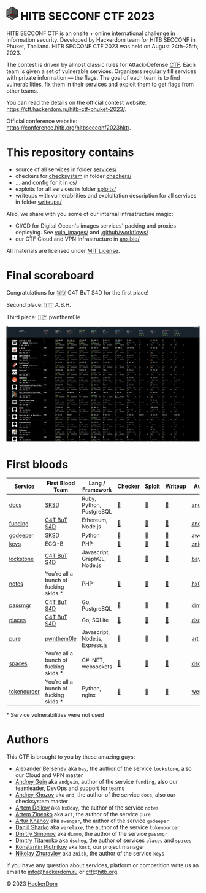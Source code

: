 # <img src="static/hitb-logo.png" width="30" height="35"> HITB SECCONF CTF 2023

HITB SECCONF CTF is an onsite + online international challenge in information security. Developed by Hackerdom team for HITB SECCONF in Phuket, Thailand. HITB SECCONF CTF 2023 was held on August 24th–25th, 2023.

The contest is driven by almost classic rules for Attack-Defense [CTF](https://en.wikipedia.org/wiki/Capture_the_flag_%28cybersecurity%29). Each team is given a set of vulnerable services.
Organizers regularly fill services with private information — the flags.
The goal of each team is to find vulnerabilities, fix them in their services and exploit them to get flags from other teams.

You can read the details on the official contest website: https://ctf.hackerdom.ru/hitb-ctf-phuket-2023/.

Official conference website: https://conference.hitb.org/hitbsecconf2023hkt/.

# This repository contains

* source of all services in folder [services/](services/)
* checkers for [checksystem](https://github.com/Hackerdom/checksystem) in folder [checkers/](checkers/)
* ... and config for it in [cs/](cs/)
* exploits for all services in folder [sploits/](sploits/)
* writeups with vulnerabilities and exploitation description for all services in folder [writeups/](writeups/)

Also, we share with you some of our internal infrastructure magic:
* CI/CD for Digital Ocean's images services' packing and proxies deploying. See [vuln_images/](vuln_images/) and [.github/workflows/](.github/workflows)
* our CTF Cloud and VPN Infrastructure in [ansible/](ansible/)

All materials are licensed under [MIT License](LICENSE).

# Final scoreboard

Congratulations for 🇷🇺 C4T BuT S4D for the first place!

Second place: 🇮🇹 A.B.H.

Third place: 🇮🇹 pwnthem0le

![Final scoreboard](static/scoreboard.jpg)

# First bloods

| Service | First Blood Team | Lang / Framework | Checker | Sploit | Writeup | Author |
| ------- | ---------------- | ---------------- | ------- | ------ | ------- | ------ |
| [docs](/services/docs/) | [SKSD](https://ctftime.org/team/211952) | Ruby, Python, PostgreSQL | [🔗︎](/checkers/docs/) | [🔗︎](/sploits/docs/) | [🔗︎](/writeups/docs/) | [and](https://github.com/avkhozov) |
| [funding](/services/funding/) | [C4T BuT S4D](https://ctftime.org/team/83435) | Ethereum, Node.js | [🔗︎](/checkers/funding/) | [🔗︎](/sploits/funding/) | [🔗︎](/writeups/funding/) | [andgein](https://github.com/andgein) |
| [godeeper](/services/godeeper/) | [SKSD](https://ctftime.org/team/211952) | Python | [🔗︎](/checkers/godeeper/) | [🔗︎](/sploits/godeeper/) | [🔗︎](/writeups/godeeper/) | [awengar](https://github.com/awengar) |
| [keys](/services/keys/) | ECQ-B | PHP | [🔗︎](/checkers/keys/) | [🔗︎](/sploits/keys/) | [🔗︎](/writeups/keys/) | [znick](https://github.com/znick) |
| [lockstone](/services/lockstone/) | [C4T BuT S4D](https://ctftime.org/team/83435) | Javascript, GraphQL, Node.js | [🔗︎](/checkers/lockstone/) | [🔗︎](/sploits/lockstone/) | [🔗︎](/writeups/lockstone/) | [bay](https://github.com/alexbers) |
| [notes](/services/notes/) | You're all a bunch of fucking skids \* | PHP | [🔗︎](/checkers/notes/) | [🔗︎](/sploits/notes/) | [🔗︎](/writeups/notes/) | [hx0day](https://github.com/hx0day) |
| [passmgr](/services/passmgr/) | [C4T BuT S4D](https://ctftime.org/team/83435) | Go, PostgreSQL | [🔗︎](/checkers/passmgr/) | [🔗︎](/sploits/passmgr/) | [🔗︎](/writeups/passmgr/) | [dimmo](https://github.com/dimmo) |
| [places](/services/places/) | [C4T BuT S4D](https://ctftime.org/team/83435) | Go, SQLite | [🔗︎](/checkers/places/) | [🔗︎](/sploits/places/) | [🔗︎](/writeups/places/) | [dscheg](https://github.com/dscheg) |
| [pure](/services/pure/) | [pwnthem0le](https://ctftime.org/team/60467) | Javascript, Node.js, Express.js | [🔗︎](/checkers/pure/) | [🔗︎](/sploits/pure/) | [🔗︎](/writeups/pure/) | [art](https://github.com/ar7z1) |
| [spaces](/services/spaces/) | You're all a bunch of fucking skids \* | C# .NET, websockets | [🔗︎](/checkers/spaces/) | [🔗︎](/sploits/spaces/) | [🔗︎](/writeups/spaces/) | [dscheg](https://github.com/dscheg) |
| [tokenourcer](/services/tokenourcer/) | You're all a bunch of fucking skids \* | Python, nginx | [🔗︎](/checkers/tokenourcer/) | [🔗︎](/sploits/tokenourcer/) | [🔗︎](/writeups/tokenourcer/) | [werelaxe](https://github.com/werelaxe) |

\* Service vulnerabilities were not used

# Authors

This CTF is brought to you by these amazing guys:

* [Alexander Bersenev](https://github.com/alexbers) aka `bay`, the author of the service `lockstone`, also our Cloud and VPN master
* [Andrey Gein](https://github.com/andgein) aka `andgein`, author of the service `funding`, also our teamleader, DevOps and support for teams
* [Andrey Khozov](https://github.com/avkhozov) aka `and`, the author of the service `docs`, also our checksystem master
* [Artem Deikov](https://github.com/hx0day) aka `hx0day`, the author of the service `notes`
* [Artem Zinenko](https://github.com/ar7z1) aka `art`, the author of the service `pure`
* [Artur Khanov](https://github.com/awengar) aka `awengar`, the author of the service `godeeper`
* [Daniil Sharko](https://github.com/werelaxe) aka `werelaxe`, the author of the service `tokenourcer`
* [Dmitry Simonov](https://github.com/dimmo) aka `dimmo`, the author of the service `passmgr`
* [Dmitry Titarenko](https://github.com/dscheg) aka `dscheg`, the author of services `places` and `spaces`
* [Konstantin Plotnikov](https://github.com/kostteg) aka `kost`, our project manager
* [Nikolay Zhuravlev](https://github.com/znick) aka `znick`, the author of the service `keys`

If you have any question about services, platform or competition 
write us an email to [info@hackerdom.ru](mailto:info@hackerdom.ru) or [ctf@hitb.org](mailto:ctf@hitb.org).

© 2023 [HackerDom](http://hackerdom.ru)
